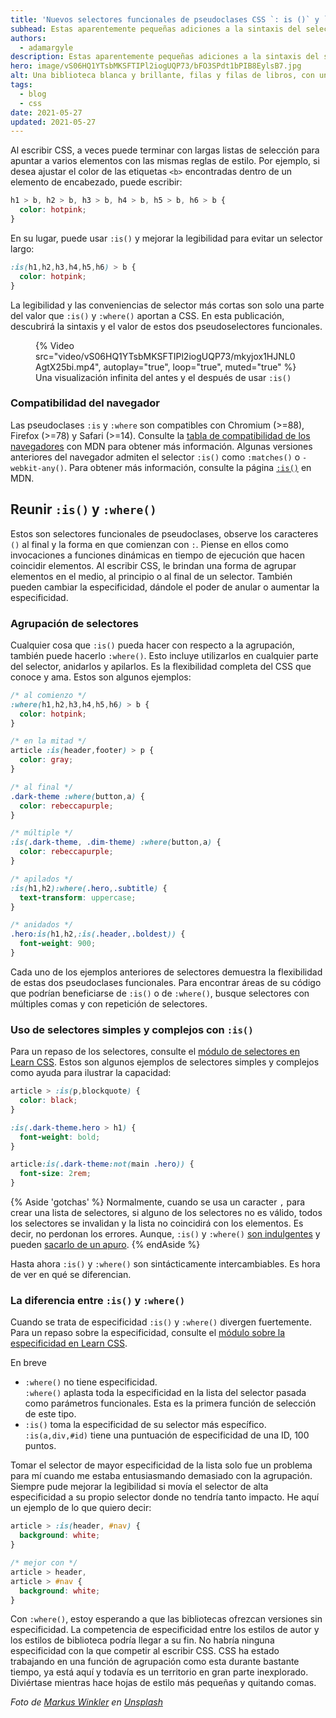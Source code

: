 ```yaml
---
title: 'Nuevos selectores funcionales de pseudoclases CSS `: is ()` y `: where ()`'
subhead: Estas aparentemente pequeñas adiciones a la sintaxis del selector de CSS tendrán un gran impacto.
authors:
  - adamargyle
description: Estas aparentemente pequeñas adiciones a la sintaxis del selector de CSS tendrán un gran impacto.
hero: image/vS06HQ1YTsbMKSFTIPl2iogUQP73/bFO3SPdt1bPIB8EylsB7.jpg
alt: Una biblioteca blanca y brillante, filas y filas de libros, con una sola persona en el medio que busca un solo libro.
tags:
  - blog
  - css
date: 2021-05-27
updated: 2021-05-27
---
```


Al escribir CSS, a veces puede terminar con largas listas de selección para apuntar a varios elementos con las mismas reglas de estilo. Por ejemplo, si desea ajustar el color de las etiquetas `<b>` encontradas dentro de un elemento de encabezado, puede escribir:

```css
h1 > b, h2 > b, h3 > b, h4 > b, h5 > b, h6 > b {
  color: hotpink;
}
```

En su lugar, puede usar `:is()` y mejorar la legibilidad para evitar un selector largo:

```css
:is(h1,h2,h3,h4,h5,h6) > b {
  color: hotpink;
}
```

La legibilidad y las conveniencias de selector más cortas son solo una parte del valor que `:is()` y `:where()` aportan a CSS. En esta publicación, descubrirá la sintaxis y el valor de estos dos pseudoselectores funcionales.

<figure data-size="full">{% Video src="video/vS06HQ1YTsbMKSFTIPl2iogUQP73/mkyjox1HJNL0AgtX25bi.mp4", autoplay="true", loop="true", muted="true" %} <figcaption> Una visualización infinita del antes y el después de usar <code>:is()</code></figcaption></figure>

### Compatibilidad del navegador

Las pseudoclases `:is` y `:where` son compatibles con Chromium (&gt;=88), Firefox (&gt;=78) y Safari (&gt;=14). Consulte la [tabla de compatibilidad de los navegadores](https://developer.mozilla.org/docs/Web/CSS/:where#Browser_compatibility) con MDN para obtener más información. Algunas versiones anteriores del navegador admiten el selector `:is()` como `:matches()` o `-webkit-any()`. Para obtener más información, consulte la página <a href="https://developer.mozilla.org/docs/Web/CSS/:is" data-md-type="link">`:is()`</a> en MDN.

## Reunir `:is()` y `:where()`

Estos son selectores funcionales de pseudoclases, observe los caracteres `()` al final y la forma en que comienzan con `:`. Piense en ellos como invocaciones a funciones dinámicas en tiempo de ejecución que hacen coincidir elementos. Al escribir CSS, le brindan una forma de agrupar elementos en el medio, al principio o al final de un selector. También pueden cambiar la especificidad, dándole el poder de anular o aumentar la especificidad.

### Agrupación de selectores

Cualquier cosa que `:is()` pueda hacer con respecto a la agrupación, también puede hacerlo `:where()`. Esto incluye utilizarlos en cualquier parte del selector, anidarlos y apilarlos. Es la flexibilidad completa del CSS que conoce y ama. Estos son algunos ejemplos:

```css
/* al comienzo */
:where(h1,h2,h3,h4,h5,h6) > b {
  color: hotpink;
}

/* en la mitad */
article :is(header,footer) > p {
  color: gray;
}

/* al final */
.dark-theme :where(button,a) {
  color: rebeccapurple;
}

/* múltiple */
:is(.dark-theme, .dim-theme) :where(button,a) {
  color: rebeccapurple;
}

/* apilados */
:is(h1,h2):where(.hero,.subtitle) {
  text-transform: uppercase;
}

/* anidados */
.hero:is(h1,h2,:is(.header,.boldest)) {
  font-weight: 900;
}
```

Cada uno de los ejemplos anteriores de selectores demuestra la flexibilidad de estas dos pseudoclases funcionales. Para encontrar áreas de su código que podrían beneficiarse de `:is()` o de `:where()`, busque selectores con múltiples comas y con repetición de selectores.

### Uso de selectores simples y complejos con `:is()`

Para un repaso de los selectores, consulte el [módulo de selectores en Learn CSS](/learn/css/selectors/#complex-selectors). Estos son algunos ejemplos de selectores simples y complejos como ayuda para ilustrar la capacidad:

```css
article > :is(p,blockquote) {
  color: black;
}

:is(.dark-theme.hero > h1) {
  font-weight: bold;
}

article:is(.dark-theme:not(main .hero)) {
  font-size: 2rem;
}
```

{% Aside 'gotchas' %} Normalmente, cuando se usa un caracter `,` para crear una lista de selectores, si alguno de los selectores no es válido, todos los selectores se invalidan y la lista no coincidirá con los elementos. Es decir, no perdonan los errores. Aunque, `:is()` y `:where()` [son indulgentes](https://developer.mozilla.org/docs/Web/CSS/:is#forgiving_selector_parsing) y pueden [sacarlo de un apuro](https://css-tricks.com/almanac/selectors/i/is/#forgiving-selector-lists). {% endAside %}

Hasta ahora `:is()` y `:where()` son sintácticamente intercambiables. Es hora de ver en qué se diferencian.

### La diferencia entre `:is()` y `:where()`

Cuando se trata de especificidad `:is()` y `:where()` divergen fuertemente. Para un repaso sobre la especificidad, consulte el [módulo sobre la especificidad en Learn CSS](/learn/css/specificity/).

En breve

- `:where()` no tiene especificidad.<br> `:where()` aplasta toda la especificidad en la lista del selector pasada como parámetros funcionales. Esta es la primera función de selección de este tipo.
- `:is()` toma la especificidad de su selector más específico.<br> `:is(a,div,#id)` tiene una puntuación de especificidad de una ID, 100 puntos.

Tomar el selector de mayor especificidad de la lista solo fue un problema para mí cuando me estaba entusiasmando demasiado con la agrupación. Siempre pude mejorar la legibilidad si movía el selector de alta especificidad a su propio selector donde no tendría tanto impacto. He aquí un ejemplo de lo que quiero decir:

```css
article > :is(header, #nav) {
  background: white;
}

/* mejor con */
article > header,
article > #nav {
  background: white;
}
```

Con `:where()`, estoy esperando a que las bibliotecas ofrezcan versiones sin especificidad. La competencia de especificidad entre los estilos de autor y los estilos de biblioteca podría llegar a su fin. No habría ninguna especificidad con la que competir al escribir CSS. CSS ha estado trabajando en una función de agrupación como esta durante bastante tiempo, ya está aquí y todavía es un territorio en gran parte inexplorado. Diviértase mientras hace hojas de estilo más pequeñas y quitando comas.

*Foto de [Markus Winkler](https://unsplash.com/@markuswinkler) en [Unsplash](https://unsplash.com/photos/afW1hht0NSs)*
